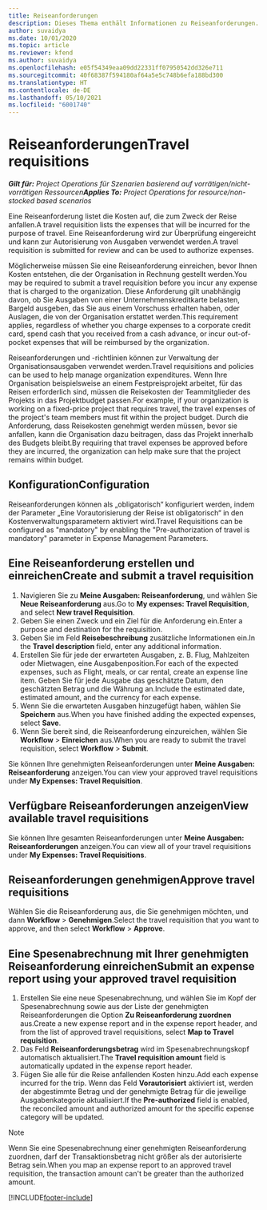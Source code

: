 ```yaml
---
title: Reiseanforderungen
description: Dieses Thema enthält Informationen zu Reiseanforderungen.
author: suvaidya
ms.date: 10/01/2020
ms.topic: article
ms.reviewer: kfend
ms.author: suvaidya
ms.openlocfilehash: e05f54349eaa09dd22331ff07950542dd326e711
ms.sourcegitcommit: 40f68387f594180af64a5e5c748b6efa188bd300
ms.translationtype: HT
ms.contentlocale: de-DE
ms.lasthandoff: 05/10/2021
ms.locfileid: "6001740"
---
```

# <a name="travel-requisitions"></a><span data-ttu-id="3d57c-103">Reiseanforderungen</span><span class="sxs-lookup"><span data-stu-id="3d57c-103">Travel requisitions</span></span>

<span data-ttu-id="3d57c-104">_**Gilt für:** Project Operations für Szenarien basierend auf vorrätigen/nicht-vorrätigen Ressourcen_</span><span class="sxs-lookup"><span data-stu-id="3d57c-104">_**Applies To:** Project Operations for resource/non-stocked based scenarios_</span></span>

<span data-ttu-id="3d57c-105">Eine Reiseanforderung listet die Kosten auf, die zum Zweck der Reise anfallen.</span><span class="sxs-lookup"><span data-stu-id="3d57c-105">A travel requisition lists the expenses that will be incurred for the purpose of travel.</span></span> <span data-ttu-id="3d57c-106">Eine Reiseanforderung wird zur Überprüfung eingereicht und kann zur Autorisierung von Ausgaben verwendet werden.</span><span class="sxs-lookup"><span data-stu-id="3d57c-106">A travel requisition is submitted for review and can be used to authorize expenses.</span></span>

<span data-ttu-id="3d57c-107">Möglicherweise müssen Sie eine Reiseanforderung einreichen, bevor Ihnen Kosten entstehen, die der Organisation in Rechnung gestellt werden.</span><span class="sxs-lookup"><span data-stu-id="3d57c-107">You may be required to submit a travel requisition before you incur any expense that is charged to the organization.</span></span> <span data-ttu-id="3d57c-108">Diese Anforderung gilt unabhängig davon, ob Sie Ausgaben von einer Unternehmenskreditkarte belasten, Bargeld ausgeben, das Sie aus einem Vorschuss erhalten haben, oder Auslagen, die von der Organisation erstattet werden.</span><span class="sxs-lookup"><span data-stu-id="3d57c-108">This requirement applies, regardless of whether you charge expenses to a corporate credit card, spend cash that you received from a cash advance, or incur out-of-pocket expenses that will be reimbursed by the organization.</span></span>

<span data-ttu-id="3d57c-109">Reiseanforderungen und -richtlinien können zur Verwaltung der Organisationsausgaben verwendet werden.</span><span class="sxs-lookup"><span data-stu-id="3d57c-109">Travel requisitions and policies can be used to help manage organization expenditures.</span></span> <span data-ttu-id="3d57c-110">Wenn Ihre Organisation beispielsweise an einem Festpreisprojekt arbeitet, für das Reisen erforderlich sind, müssen die Reisekosten der Teammitglieder des Projekts in das Projektbudget passen.</span><span class="sxs-lookup"><span data-stu-id="3d57c-110">For example, if your organization is working on a fixed-price project that requires travel, the travel expenses of the project's team members must fit within the project budget.</span></span> <span data-ttu-id="3d57c-111">Durch die Anforderung, dass Reisekosten genehmigt werden müssen, bevor sie anfallen, kann die Organisation dazu beitragen, dass das Projekt innerhalb des Budgets bleibt.</span><span class="sxs-lookup"><span data-stu-id="3d57c-111">By requiring that travel expenses be approved before they are incurred, the organization can help make sure that the project remains within budget.</span></span>

## <a name="configuration"></a><span data-ttu-id="3d57c-112">Konfiguration</span><span class="sxs-lookup"><span data-stu-id="3d57c-112">Configuration</span></span> 

<span data-ttu-id="3d57c-113">Reiseanforderungen können als „obligatorisch“ konfiguriert werden, indem der Parameter „Eine Vorautorisierung der Reise ist obligatorisch“ in den Kostenverwaltungsparametern aktiviert wird.</span><span class="sxs-lookup"><span data-stu-id="3d57c-113">Travel Requisitions can be configured as "mandatory" by enabling the "Pre-authorization of travel is mandatory" parameter in Expense Management Parameters.</span></span> 

## <a name="create-and-submit-a-travel-requisition"></a><span data-ttu-id="3d57c-114">Eine Reiseanforderung erstellen und einreichen</span><span class="sxs-lookup"><span data-stu-id="3d57c-114">Create and submit a travel requisition</span></span>

1. <span data-ttu-id="3d57c-115">Navigieren Sie zu **Meine Ausgaben: Reiseanforderung**, und wählen Sie **Neue Reiseanforderung** aus.</span><span class="sxs-lookup"><span data-stu-id="3d57c-115">Go to **My expenses: Travel Requisition**, and select **New travel Requisition**.</span></span>
2. <span data-ttu-id="3d57c-116">Geben Sie einen Zweck und ein Ziel für die Anforderung ein.</span><span class="sxs-lookup"><span data-stu-id="3d57c-116">Enter a purpose and destination for the requisition.</span></span>
3. <span data-ttu-id="3d57c-117">Geben Sie im Feld **Reisebeschreibung** zusätzliche Informationen ein.</span><span class="sxs-lookup"><span data-stu-id="3d57c-117">In the  **Travel description** field, enter any additional information.</span></span> 
4. <span data-ttu-id="3d57c-118">Erstellen Sie für jede der erwarteten Ausgaben, z. B. Flug, Mahlzeiten oder Mietwagen, eine Ausgabenposition.</span><span class="sxs-lookup"><span data-stu-id="3d57c-118">For each of the expected expenses, such as Flight, meals, or car rental, create an expense line item.</span></span> <span data-ttu-id="3d57c-119">Geben Sie für jede Ausgabe das geschätzte Datum, den geschätzten Betrag und die Währung an.</span><span class="sxs-lookup"><span data-stu-id="3d57c-119">Include the estimated date, estimated amount, and the currency for each expense.</span></span> 
5. <span data-ttu-id="3d57c-120">Wenn Sie die erwarteten Ausgaben hinzugefügt haben, wählen Sie **Speichern** aus.</span><span class="sxs-lookup"><span data-stu-id="3d57c-120">When you have finished adding the expected expenses, select **Save**.</span></span>
6. <span data-ttu-id="3d57c-121">Wenn Sie bereit sind, die Reiseanforderung einzureichen, wählen Sie **Workflow** > **Einreichen** aus.</span><span class="sxs-lookup"><span data-stu-id="3d57c-121">When you are ready to submit the travel requisition, select **Workflow** > **Submit**.</span></span>

<span data-ttu-id="3d57c-122">Sie können Ihre genehmigten Reiseanforderungen unter **Meine Ausgaben: Reiseanforderung** anzeigen.</span><span class="sxs-lookup"><span data-stu-id="3d57c-122">You can view your approved travel requisitions under **My Expenses: Travel Requisition**.</span></span> 

## <a name="view-available-travel-requisitions"></a><span data-ttu-id="3d57c-123">Verfügbare Reiseanforderungen anzeigen</span><span class="sxs-lookup"><span data-stu-id="3d57c-123">View available travel requisitions</span></span>

<span data-ttu-id="3d57c-124">Sie können Ihre gesamten Reiseanforderungen unter **Meine Ausgaben: Reiseanforderungen** anzeigen.</span><span class="sxs-lookup"><span data-stu-id="3d57c-124">You can view all of your travel requisitions under **My Expenses: Travel Requisitions**.</span></span>

## <a name="approve-travel-requisitions"></a><span data-ttu-id="3d57c-125">Reiseanforderungen genehmigen</span><span class="sxs-lookup"><span data-stu-id="3d57c-125">Approve travel requisitions</span></span>

<span data-ttu-id="3d57c-126">Wählen Sie die Reiseanforderung aus, die Sie genehmigen möchten, und dann **Workflow** > **Genehmigen**.</span><span class="sxs-lookup"><span data-stu-id="3d57c-126">Select the travel requisition that you want to approve, and then select **Workflow** > **Approve**.</span></span>  

## <a name="submit-an-expense-report-using-your-approved-travel-requisition"></a><span data-ttu-id="3d57c-127">Eine Spesenabrechnung mit Ihrer genehmigten Reiseanforderung einreichen</span><span class="sxs-lookup"><span data-stu-id="3d57c-127">Submit an expense report using your approved travel requisition</span></span>

1. <span data-ttu-id="3d57c-128">Erstellen Sie eine neue Spesenabrechnung, und wählen Sie im Kopf der Spesenabrechnung sowie aus der Liste der genehmigten Reiseanforderungen die Option **Zu Reiseanforderung zuordnen** aus.</span><span class="sxs-lookup"><span data-stu-id="3d57c-128">Create a new expense report and in the expense report header, and from the list of approved travel requisitions, select **Map to Travel requisition**.</span></span>
2. <span data-ttu-id="3d57c-129">Das Feld **Reiseanforderungsbetrag** wird im Spesenabrechnungskopf automatisch aktualisiert.</span><span class="sxs-lookup"><span data-stu-id="3d57c-129">The **Travel requisition amount** field is automatically updated in the expense report header.</span></span>
3. <span data-ttu-id="3d57c-130">Fügen Sie alle für die Reise anfallenden Kosten hinzu.</span><span class="sxs-lookup"><span data-stu-id="3d57c-130">Add each expense incurred for the trip.</span></span> <span data-ttu-id="3d57c-131">Wenn das Feld **Vorautorisiert** aktiviert ist, werden der abgestimmte Betrag und der genehmigte Betrag für die jeweilige Ausgabenkategorie aktualisiert.</span><span class="sxs-lookup"><span data-stu-id="3d57c-131">If the **Pre-authorized** field is enabled, the reconciled amount and authorized amount for the specific expense category will be updated.</span></span>

> [!NOTE]
> <span data-ttu-id="3d57c-132">Wenn Sie eine Spesenabrechnung einer genehmigten Reiseanforderung zuordnen, darf der Transaktionsbetrag nicht größer als der autorisierte Betrag sein.</span><span class="sxs-lookup"><span data-stu-id="3d57c-132">When you map an expense report to an approved travel requisition, the transaction amount can't be greater than the authorized amount.</span></span> 


[!INCLUDE[footer-include](../includes/footer-banner.md)]